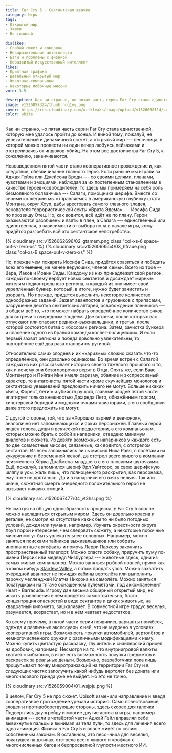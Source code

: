 ```yaml
---
title: Far Cry 5 · Сектантская жвачка
category: Игры
tags:
- Открытый мир
- Экшен
- На главной

dislikes:
- Слабый сюжет и концовка
- Невыразительные антагонисты
- Баги и проблемы с физикой
- Неразвитый искусственный интеллект
likes:
- Приятная графика
- Детальный открытый мир
- Животные-компаньоны
- Некоторые побочные миссии
vote: 3.5

description: Как ни странно, но пятая часть серии Far Cry стала единственной, которую мне удалось пройти до конца. И виной тому, пожалуй, не увлекательный и динамичный сюжет, а открытый мир — песочница, в которой можно провести ни один вечер любуясь пейзажами и отстреливаясь от индюков-убийц.
image: v1526057324/thumb_hnq1vy.png
cover: https://res.cloudinary.com/milkleaks/image/upload/v1526068114/cover_r3bcrq.png
color: white
---
```


Как ни странно, но пятая часть серии Far Cry стала единственной, которую мне удалось пройти до конца. И виной тому, пожалуй, не увлекательный и динамичный сюжет, а открытый мир --- песочница, в которой можно провести ни один вечер любуясь пейзажами и отстреливаясь от индюков-убийц. На этом все достоинства Far Cry 5, к сожалению, заканчиваются.

<!-- more -->

Нововведением пятой части стало кооперативное прохождение и, как следствие, обезличивание главного героя. Если раньше мы играли за Аджая Гейла или Джейсона Броди --- со своими целями, планами, чувствами и эмоциями, наблюдая за их постепенным становлением в качестве героев-освободителей, то здесь мы примеряем на себя роль безмолвного болванчика --- Салаги, помощника шерифа. Вместе со своими коллегами мы отправляемся в американскую глубинку штата Монтана, округ Хоуп, дабы арестовать самого главного злодея, основателя террористической секты «Врата Эдема» --- Иосифа Сида по прозвищу Отец. Но, как водится, всё идёт не по плану. Герои оказываются разобщены и взяты в плен, а Салага --- единственный или единственная, в зависимости от выбора пола в начале игры, кому придётся разгребать всё это сектантское непотребство.

<div class="row" markdown="1">
{% cloudinary src:v1526062696/02_gtamem.png class:"col-xs-6 space-out-v-zero-xs" %}
{% cloudinary src:v1526069554/03_hfraue.png class:"col-xs-6 space-out-v-zero-xs" %}
</div>

Но, прежде чем покарать Иосифа Сида, придётся сразиться и победить всех его ~~бывших~~, не менее верующих, членов семьи. Всего их трое -- Вера, Иаков и Иоанн Сиды. Каждому из них принадлежит свой регион, каждый по-своему вербует новых сектантов и досаждает мирным жителям подконтрольного региона, и каждый из них имеет свой укреплённый бункер, который, в итоге, нужно будет зачистить и взорвать. Но прежде, придется выполнить некоторое количество однообразных заданий. Захват аванпостов и грузовиков с припасами, разрушение десятка сектантских алтарей, освобождение пленников --- в общем всё то, что поможет набрать определённое количество очков для встречи с очередным злодеем. Две встречи, после которых вас отпускают или спасают реднеки-выживальщики, и третья, после которой состоится битва с «боссом» региона. Затем, зачистка бункера и спасение одного из бравой команды коллег-полицейских. И если первый захват региона и победа довольно увлекательны, то повторённое ещё два раза становится рутиной.

Относительно самих злодеев и их «харизмы» сложно сказать что-то определённое, они довольно одинаковы. Во время встреч с Салагой каждый из них рассказывает историю своего тяжёлого прошлого и то, как и почему они безоговорочно верят в Отца. Опять же, если Ваас Монтенегро и Пэйган Мин имели харизму, обаяние и экспрессивный характер, то антагонисты пятой части кроме скучнейших монологов и сектантских увещеваний предложить ничего не могут. Больше никаких «Беги, Форест, беги!» и убийств ручкой, главный злодей пятой части эпатирует только внешностью Джареда Лето, обнажённым торсом, хипстерской бородой и модными очками-авиаторами, а его сообщники даже этого предложить не могут.

С другой стороны, той, что за «Хороших парней и девчонок», аналогично нет запоминающихся и ярких персонажей. Главный герой лишён голоса, души и всяческой предыстории, а его компаньонам, которых можно брать с собой в напарники, отведено минимум диалогов и сюжета. Из девяти возможных напарников у каждого есть по две совместные миссии, связанные, как водится, с отстрелом сектантов. Из всех запомнились лишь миссия Ника Райя, с полётами на кукурузнике и беременной женой, да отстрел всего живого в компании неизменного Хёрка Драбмена-младшего с его плоскими шуточками. Ещё, пожалуй, запомнился шериф Эрл Уайтхорс, за свою шерифскую шляпу и усы, жаль лишь, что полноценного раскрытия, как персонажа, ему тоже не досталось. Да и в напарники его взять нельзя. Так или иначе, сюжетная смерть очередного положительного героя не вызывает никаких эмоций.

{% cloudinary src:v1526067477/04_vt3hsl.png %}

Не смотря на общую однообразность процесса, в Far Cry 5 вполне можно насладиться открытым миром. Здесь он довольно красив и детален, не смотря на отсутствие каких бы то ни было погодных условий, дождя или тумана, например. Изучать окрестности округа Хоуп порой интереснее, чем следовать сюжету, а некоторые побочные миссии могут быть увлекательнее основных. Например, можно заняться поисками тайников выживальщиков или собрать инопланетные артефакты и помочь Ларри Паркеру закончить пространственный телепорт. Можно спасти собаку, приручить пуму по-имени Персик или медведя Чизбургера --- животные здесь, одни из самых милых компаньонов. Можно заняться рыбной ловлей, прямо как в каком нибудь [Stardew Valley][1], а потом продать улов. Можно захватить очередной аванпост не покидая кабины вертолёта или выполнить парочку челленджей Клатча Никсона на самолёте. Можно заняться покатушками на тягаче оснащенном пулемётами, под аккомпанемент Heart - Barracuda. Игроку дан весьма обширный открытый мир, но искать развлечения в нём придётся самостоятельно, благо концентрация опасностей в виде сектантов и диких животных, на квадратный километр, зашкаливает. В совместной игре градус веселья, разумеется, возрастает, но и в нём хватает недостатков.

Ко всему прочему, в пятой части серии появились варианты причёсок, одежда и различные аксессуары к ней, что не мудрено в условиях кооперативной игры. Возможность покупки автомобилей, вертолётов и немногочисленного оружия с различными модификациями к нему. Можно купить цветастую раскраску, глушитель и снайперский прицел на дробовик, например. Несмотря на то, что внутриигровой валюты хватает с избытком, в игре есть возможность покупки предметов и раскрасок за реальные деньги. Возможно, разработчики пока лишь прощупывают почву микротранзакций на территории Far Cry и в следующих частях заполучить какой нибудь вертолёт без доната или многочасового гринда уже не выйдет. Но это не точно.

{% cloudinary src:v1526059004/01_wsjpju.png %}

В целом, Far Cry 5 не про сюжет. Ubisoft изменили направление и введя кооперативное прохождение урезали историю. Само повествование, злодеи и противоборствующие стороны, здесь скорее для галочки. Подверглись даунгрейду и многие другие аспекты игры, например анимация --- если в четвёртой части Аджай Гейл вправлял себе вывихнутые пальцы и вынимал из тела пули, то здесь для лечения всего одна анимация. Физика в Far Cry 5 и вовсе живёт по своим собственным законам. В остальном, это песочница для веселья, покатушек на джипах, отстрела всего живого и «рофла» с многочисленных багов и беспросветной глупости местного ИИ.

[1]:	/blog/stardew-valley/